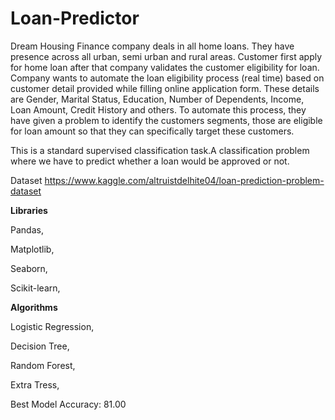 # Loan-Predictor

Dream Housing Finance company deals in all home loans. They have presence across all urban, semi urban and rural areas. Customer first apply for home loan after that company validates the customer eligibility for loan. Company wants to automate the loan eligibility process (real time) based on customer detail provided while filling online application form. These details are Gender, Marital Status, Education, Number of Dependents, Income, Loan Amount, Credit History and others. To automate this process, they have given a problem to identify the customers segments, those are eligible for loan amount so that they can specifically target these customers.

This is a standard supervised classification task.A classification problem where we have to predict whether a loan would be approved or not.

Dataset
https://www.kaggle.com/altruistdelhite04/loan-prediction-problem-dataset

**Libraries**

Pandas,

Matplotlib,

Seaborn,

Scikit-learn,

**Algorithms**

Logistic Regression,

Decision Tree,

Random Forest,

Extra Tress,

Best Model Accuracy: 81.00
